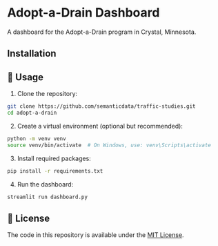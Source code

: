 # Adopt-a-Drain Dashboard

A dashboard for the Adopt-a-Drain program in Crystal, Minnesota.

## Installation

## 🚀 Usage

1. Clone the repository:

```bash
git clone https://github.com/semanticdata/traffic-studies.git
cd adopt-a-drain
```

2. Create a virtual environment (optional but recommended):

```bash
python -m venv venv
source venv/bin/activate  # On Windows, use: venv\Scripts\activate
```

3. Install required packages:

```bash
pip install -r requirements.txt
```

4. Run the dashboard:

```bash
streamlit run dashboard.py
```

## 📜 License

The code in this repository is available under the [MIT License](LICENSE).
